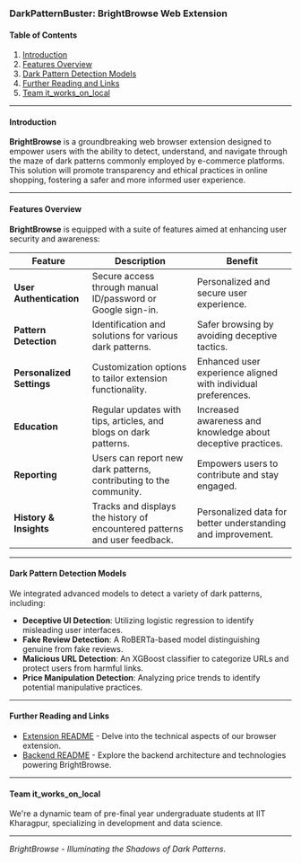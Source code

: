 ### DarkPatternBuster: BrightBrowse Web Extension

#### Table of Contents

1. [Introduction](#introduction)
2. [Features Overview](#features-overview)
3. [Dark Pattern Detection Models](#dark-pattern-detection-models)
4. [Further Reading and Links](#further-reading-and-links)
5. [Team it_works_on_local](#team-it_works_on_local)

---

#### Introduction

**BrightBrowse** is a groundbreaking web browser extension designed to empower users with the ability to detect, understand, and navigate through the maze of dark patterns commonly employed by e-commerce platforms. This solution will promote transparency and ethical practices in online shopping, fostering a safer and more informed user experience.

---

#### Features Overview

**BrightBrowse** is equipped with a suite of features aimed at enhancing user security and awareness:

| Feature                   | Description                                                                | Benefit                                                       |
| ------------------------- | -------------------------------------------------------------------------- | ------------------------------------------------------------- |
| **User Authentication**   | Secure access through manual ID/password or Google sign-in.                | Personalized and secure user experience.                      |
| **Pattern Detection**     | Identification and solutions for various dark patterns.                    | Safer browsing by avoiding deceptive tactics.                 |
| **Personalized Settings** | Customization options to tailor extension functionality.                   | Enhanced user experience aligned with individual preferences. |
| **Education**             | Regular updates with tips, articles, and blogs on dark patterns.           | Increased awareness and knowledge about deceptive practices.  |
| **Reporting**             | Users can report new dark patterns, contributing to the community.         | Empowers users to contribute and stay engaged.                |
| **History & Insights**    | Tracks and displays the history of encountered patterns and user feedback. | Personalized data for better understanding and improvement.   |

---

#### Dark Pattern Detection Models

We integrated advanced models to detect a variety of dark patterns, including:

- **Deceptive UI Detection**: Utilizing logistic regression to identify misleading user interfaces.
- **Fake Review Detection**: A RoBERTa-based model distinguishing genuine from fake reviews.
- **Malicious URL Detection**: An XGBoost classifier to categorize URLs and protect users from harmful links.
- **Price Manipulation Detection**: Analyzing price trends to identify potential manipulative practices.

---

#### Further Reading and Links

- [Extension README](#) - Delve into the technical aspects of our browser extension.
- [Backend README](#) - Explore the backend architecture and technologies powering BrightBrowse.

---

#### Team it_works_on_local

We're a dynamic team of pre-final year undergraduate students at IIT Kharagpur, specializing in development and data science.

---

_BrightBrowse - Illuminating the Shadows of Dark Patterns._
